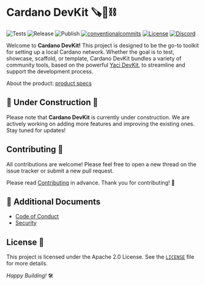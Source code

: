 # Cardano DevKit 🪚🔩⛓

<p align="left">
<img alt="Tests" src="https://github.com/cardano-foundation/cardano-devkit/actions/workflows/test.yml/badge.svg?branch=main" />
<img alt="Release" src="https://github.com/cardano-foundation/cardano-devkit/actions/workflows/release.yml/badge.svg?branch=main" />
<img alt="Publish" src="https://github.com/cardano-foundation/cardano-devkit/actions/workflows/publish.yml/badge.svg?branch=main" />
<a href="https://conventionalcommits.org"><img alt="conventionalcommits" src="https://img.shields.io/badge/Conventional%20Commits-1.0.0-%23FE5196?logo=conventionalcommits" /></a>
<a href="https://opensource.org/licenses/MIT"><img alt="License" src="https://img.shields.io/badge/License-MIT-green.svg" /></a>
<a href="https://discord.gg/4WVNHgQ7bP"><img alt="Discord" src="https://img.shields.io/discord/1022471509173882950?label=Discord"></a>
</p>

Welcome to **Cardano DevKit!** This project is designed to be the go-to toolkit for setting up a local Cardano network. Whether the goal is to test, showcase, scaffold, or template, Cardano DevKit bundles a variety of community tools, based on the powerful [Yaci DevKit](https://github.com/bloxbean/yaci-devkit), to streamline and support the development process.

About the product: [product specs](PRODUCT.md)

## 🚧 Under Construction 🚧

Please note that **Cardano DevKit** is currently under construction. We are actively working on adding more features and improving the existing ones. Stay tuned for updates! 

## Contributing 🤝

All contributions are welcome! Please feel free to open a new thread on the issue tracker or submit a new pull request.

Please read [Contributing](CONTRIBUTING.md) in advance. Thank you for contributing! 💙

## 📓 Additional Documents
- [Code of Conduct](CODE_OF_CONDUCT.md)
- [Security](SECURITY.md)

## License 📄

This project is licensed under the Apache 2.0 License. See the [`LICENSE`](LICENSE) file for more details.

*Happy Building!* 🛠️